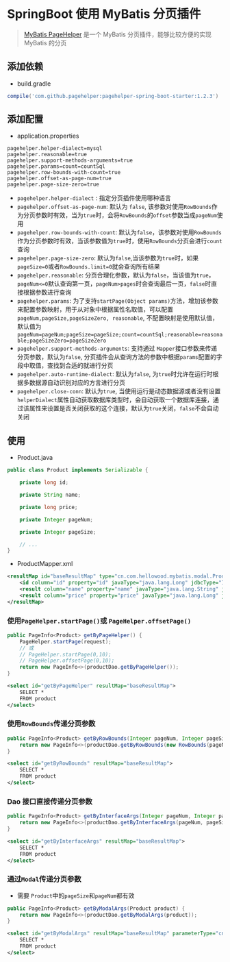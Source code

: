 # SpringBoot 使用 MyBatis 分页插件

>  [MyBatis PageHelper](https://github.com/pagehelper/Mybatis-PageHelper) 是一个 MyBatis 分页插件，能够比较方便的实现 MyBatis 的分页

## 添加依赖

- build.gradle 

```gradle
compile('com.github.pagehelper:pagehelper-spring-boot-starter:1.2.3')
```

## 添加配置 
- application.properties

```
pagehelper.helper-dialect=mysql
pagehelper.reasonable=true
pagehelper.support-methods-arguments=true
pagehelper.params=count=countSql
pagehelper.row-bounds-with-count=true
pagehelper.offset-as-page-num=true
pagehelper.page-size-zero=true

```
- `pagehelper.helper-dialect` : 指定分页插件使用哪种语言
- `pagehelper.offset-as-page-num`: 默认为 `false`, 该参数对使用`RowBounds`作为分页参数时有效，当为`true`时，会将`RowBounds`的`offset`参数当成`pageNum`使用
- `pagehelper.row-bounds-with-count`: 默认为`false`，该参数对使用`RowBounds`作为分页参数时有效，当该参数值为`true`时，使用`RowBounds`分页会进行`count`查询
- `pagehelper.page-size-zero`: 默认为`false`,当该参数为`true`时，如果`pageSize=0`或者`RowBounds.limit=0`就会查询所有结果
- `pagehelper.reasonable`: 分页合理化参数，默认为`false`，当该值为`true`，`pageNum<=0`默认查询第一页，`pageNum>pages`时会查询最后一页，`false`时直接根据参数进行查询
- `pagehelper.params`: 为了支持`startPage(Object params)`方法，增加该参数来配置参数映射，用于从对象中根据属性名取值，可以配置`pageNum,pageSize,pageSizeZero, reasonable`, 不配置映射是使用默认值， 默认值为`pageNum=pageNum;pageSize=pageSize;count=countSql;reasonable=reasonable;pageSizeZero=pageSizeZero`
- `pagehelper.support-methods-arguments`: 支持通过 `Mapper`接口参数来传递分页参数，默认为`false`, 分页插件会从查询方法的参数中根据`params`配置的字段中取值，查找到合适的就进行分页
- `pagehelper.auto-runtime-dialect`: 默认为`false`, 为`true`时允许在运行时根据多数据源自动识别对应的方言进行分页
- `pagehelper.close-conn`: 默认为`true`, 当使用运行是动态数据源或者没有设置`helperDialect`属性自动获取数据库类型时，会自动获取一个数据库连接，通过该属性来设置是否关闭获取的这个连接，默认为`true`关闭，`false`不会自动关闭


## 使用
- Product.java
```java
public class Product implements Serializable {

    private long id;

    private String name;

    private long price;

    private Integer pageNum;

    private Integer pageSize;

    // ...
}
```
- ProductMapper.xml

```xml
<resultMap id="baseResultMap" type="cn.com.hellowood.mybatis.modal.Product">
    <id column="id" property="id" javaType="java.lang.Long" jdbcType="INTEGER"></id>
    <result column="name" property="name" javaType="java.lang.String" jdbcType="VARCHAR"></result>
    <result column="price" property="price" javaType="java.lang.Long" jdbcType="BIGINT"></result>
</resultMap>

```


### 使用`PageHelper.startPage()`或 `PageHelper.offsetPage()`
 
```java
public PageInfo<Product> getByPageHelper() {
    PageHelper.startPage(request);
    // 或
    // PageHelper.startPage(0,10);
    // PageHelper.offsetPage(0,10);
    return new PageInfo<>(productDao.getByPageHelper());
}
```

```xml
<select id="getByPageHelper" resultMap="baseResultMap">
    SELECT *
    FROM product
</select>
```

### 使用`RowBounds`传递分页参数
```java
public PageInfo<Product> getByRowBounds(Integer pageNum, Integer pageSize) {
    return new PageInfo<>(productDao.getByRowBounds(new RowBounds(pageNum, pageSize)));
}
```
```xml
<select id="getByRowBounds" resultMap="baseResultMap">
    SELECT *
    FROM product
</select>
```

### Dao 接口直接传递分页参数
```java
public PageInfo<Product> getByInterfaceArgs(Integer pageNum, Integer pageSize) {
    return new PageInfo<>(productDao.getByInterfaceArgs(pageNum, pageSize));
}
```
```xml
<select id="getByInterfaceArgs" resultMap="baseResultMap">
    SELECT *
    FROM product
</select>
```

### 通过`Modal`传递分页参数
- 需要 `Product`中的`pageSize`和`pageNum`都有效
```java
public PageInfo<Product> getByModalArgs(Product product) {
    return new PageInfo<>(productDao.getByModalArgs(product));
}
```

```xml
<select id="getByModalArgs" resultMap="baseResultMap" parameterType="cn.com.hellowood.mybatis.modal.Product">
    SELECT *
    FROM product
</select>
```